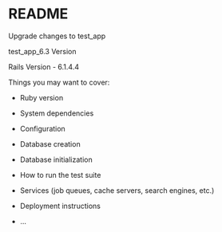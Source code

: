 # README

Upgrade changes to test_app

test_app_6.3 Version

Rails Version - 6.1.4.4

Things you may want to cover:

- Ruby version

- System dependencies

- Configuration

- Database creation

- Database initialization

- How to run the test suite

- Services (job queues, cache servers, search engines, etc.)

- Deployment instructions

- ...
